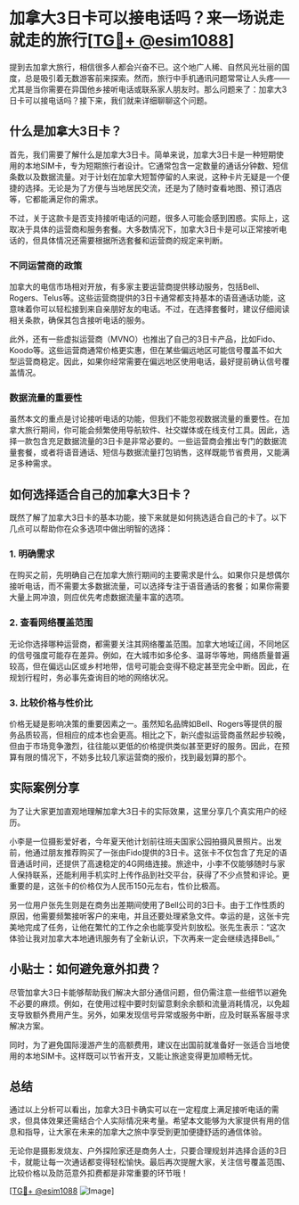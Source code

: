 # 加拿大3日卡可以接电话吗？来一场说走就走的旅行[[TG💪+ @esim1088](https://t.me/s/esim1088)]

提到去加拿大旅行，相信很多人都会兴奋不已。这个地广人稀、自然风光壮丽的国度，总是吸引着无数游客前来探索。然而，旅行中手机通讯问题常常让人头疼——尤其是当你需要在异国他乡接听电话或联系家人朋友时。那么问题来了：加拿大3日卡可以接电话吗？接下来，我们就来详细聊聊这个问题。

## 什么是加拿大3日卡？

首先，我们需要了解什么是加拿大3日卡。简单来说，加拿大3日卡是一种短期使用的本地SIM卡，专为短期旅行者设计。它通常包含一定数量的通话分钟数、短信条数以及数据流量。对于计划在加拿大短暂停留的人来说，这种卡片无疑是一个便捷的选择。无论是为了方便与当地居民交流，还是为了随时查看地图、预订酒店等，它都能满足你的需求。

不过，关于这款卡是否支持接听电话的问题，很多人可能会感到困惑。实际上，这取决于具体的运营商和服务套餐。大多数情况下，加拿大3日卡是可以正常接听电话的，但具体情况还需要根据所选套餐和运营商的规定来判断。

### 不同运营商的政策

加拿大的电信市场相对开放，有多家主要运营商提供移动服务，包括Bell、Rogers、Telus等。这些运营商提供的3日卡通常都支持基本的语音通话功能，这意味着你可以轻松接到来自亲朋好友的电话。不过，在选择套餐时，建议仔细阅读相关条款，确保其包含接听电话的服务。

此外，还有一些虚拟运营商（MVNO）也推出了自己的3日卡产品，比如Fido、Koodo等。这些运营商通常价格更实惠，但在某些偏远地区可能信号覆盖不如大型运营商稳定。因此，如果你经常需要在偏远地区使用电话，最好提前确认信号覆盖情况。

### 数据流量的重要性

虽然本文的重点是讨论接听电话的功能，但我们不能忽视数据流量的重要性。在加拿大旅行期间，你可能会频繁使用导航软件、社交媒体或在线支付工具。因此，选择一款包含充足数据流量的3日卡是非常必要的。一些运营商会推出专门的数据流量套餐，或者将语音通话、短信与数据流量打包销售，这样既能节省费用，又能满足多种需求。

## 如何选择适合自己的加拿大3日卡？

既然了解了加拿大3日卡的基本功能，接下来就是如何挑选适合自己的卡了。以下几点可以帮助你在众多选项中做出明智的选择：

### 1. 明确需求

在购买之前，先明确自己在加拿大旅行期间的主要需求是什么。如果你只是想偶尔接听电话，而不需要太多数据流量，可以选择专注于语音通话的套餐；如果你需要大量上网冲浪，则应优先考虑数据流量丰富的选项。

### 2. 查看网络覆盖范围

无论你选择哪种运营商，都需要关注其网络覆盖范围。加拿大地域辽阔，不同地区的信号强度可能存在差异。例如，在大城市如多伦多、温哥华等地，网络质量普遍较高，但在偏远山区或乡村地带，信号可能会变得不稳定甚至完全中断。因此，在规划行程时，务必事先查询目的地的网络状况。

### 3. 比较价格与性价比

价格无疑是影响决策的重要因素之一。虽然知名品牌如Bell、Rogers等提供的服务品质较高，但相应的成本也会更高。相比之下，新兴虚拟运营商虽然起步较晚，但由于市场竞争激烈，往往能以更低的价格提供类似甚至更好的服务。因此，在预算有限的情况下，不妨多比较几家运营商的报价，找到最划算的那个。

## 实际案例分享

为了让大家更加直观地理解加拿大3日卡的实际效果，这里分享几个真实用户的经历。

小李是一位摄影爱好者，今年夏天他计划前往班夫国家公园拍摄风景照片。出发前，他通过朋友推荐购买了一张由Fido提供的3日卡。这张卡不仅包含了充足的语音通话时间，还提供了高速稳定的4G网络连接。旅途中，小李不仅能够随时与家人保持联系，还能利用手机实时上传作品到社交平台，获得了不少点赞和评论。更重要的是，这张卡的价格仅为人民币150元左右，性价比极高。

另一位用户张先生则是在商务出差期间使用了Bell公司的3日卡。由于工作性质的原因，他需要频繁接听客户的来电，并且还要处理紧急文件。幸运的是，这张卡完美地完成了任务，让他在繁忙的工作之余也能享受片刻放松。张先生表示：“这次体验让我对加拿大本地通讯服务有了全新认识，下次再来一定会继续选择Bell。”

## 小贴士：如何避免意外扣费？

尽管加拿大3日卡能够帮助我们解决大部分通信问题，但仍需注意一些细节以避免不必要的麻烦。例如，在使用过程中要时刻留意剩余余额和流量消耗情况，以免超支导致额外费用产生。另外，如果发现信号异常或服务中断，应及时联系客服寻求解决方案。

同时，为了避免国际漫游产生的高额费用，建议在出国前就准备好一张适合当地使用的本地SIM卡。这样既可以节省开支，又能让旅途变得更加顺畅无忧。

## 总结

通过以上分析可以看出，加拿大3日卡确实可以在一定程度上满足接听电话的需求，但具体效果还需结合个人实际情况来考量。希望本文能够为大家提供有用的信息和指导，让大家在未来的加拿大之旅中享受到更加便捷舒适的通信体验。

无论你是摄影发烧友、户外探险家还是商务人士，只要合理规划并选择合适的3日卡，就能让每一次通话都变得轻松愉快。最后再次提醒大家，关注信号覆盖范围、比较价格以及防范意外扣费都是非常重要的环节哦！

[[TG💪+ @esim1088](https://t.me/s/esim1088) ![Image](https://i.postimg.cc/4NQfJmqS/Snipaste-2025-05-13-00-14-12.png)]